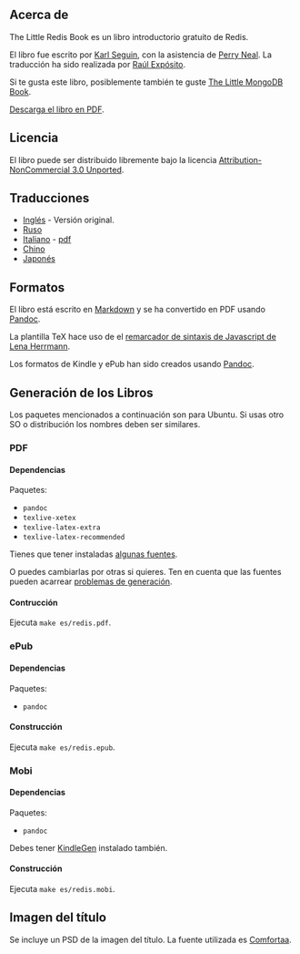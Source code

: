 ## Acerca de ##
The Little Redis Book es un libro introductorio gratuito de Redis.

El libro fue escrito por [Karl Seguin](http://openmymind.net), con la asistencia de [Perry Neal](http://twitter.com/perryneal). La traducción ha sido realizada por [Raúl Expósito](http://raulexposito.com/).

Si te gusta este libro, posiblemente también te guste [The Little MongoDB Book](http://openmymind.net/2011/3/28/The-Little-MongoDB-Book/).

[Descarga el libro en PDF](https://github.com/raulexposito/the-little-redis-book/blob/master/es/redis.pdf).

## Licencia ##
El libro puede ser distribuido libremente bajo la licencia [Attribution-NonCommercial 3.0 Unported](<http://creativecommons.org/licenses/by-nc/3.0/legalcode>).

## Traducciones ##
* [Inglés](https://github.com/karlseguin/the-little-redis-book) - Versión original.
* [Ruso](https://github.com/kondratovich/the-little-redis-book)
* [Italiano](https://github.com/sandroconforto/the-little-redis-book) - [pdf](https://github.com/sandroconforto/the-little-redis-book/raw/master/book/redisIt.pdf)
* [Chino](https://github.com/JasonLai256/the-little-redis-book)
* [Japonés](https://github.com/craftgear/the-little-redis-book/)

## Formatos ##
El libro está escrito en [Markdown](http://daringfireball.net/projects/markdown/) y se ha convertido en PDF usando [Pandoc](http://johnmacfarlane.net/pandoc/).

La plantilla TeX hace uso de el [remarcador de sintaxis de Javascript de Lena Herrmann](http://lenaherrmann.net/2010/05/20/javascript-syntax-highlighting-in-the-latex-listings-package).

Los formatos de Kindle y ePub han sido creados usando [Pandoc](http://johnmacfarlane.net/pandoc/).

## Generación de los Libros ##
Los paquetes mencionados a continuación son para Ubuntu. Si usas otro SO o distribución los nombres deben ser similares.

### PDF

#### Dependencias

Paquetes:

* `pandoc`
* `texlive-xetex`
* `texlive-latex-extra`
* `texlive-latex-recommended`

Tienes que tener instaladas [algunas fuentes](https://github.com/karlseguin/the-little-redis-book/blob/master/common/pdf-template.tex#L11).

O puedes cambiarlas por otras si quieres. Ten en cuenta que las fuentes pueden acarrear [problemas de generación](https://github.com/karlseguin/the-little-redis-book/issues/26).

#### Contrucción

Ejecuta `make es/redis.pdf`.

### ePub

#### Dependencias

Paquetes:

* `pandoc`

#### Construcción

Ejecuta `make es/redis.epub`.

### Mobi

#### Dependencias

Paquetes:

* `pandoc`

Debes tener [KindleGen](http://www.amazon.com/gp/feature.html?ie=UTF8&docId=1000765211) instalado también.

#### Construcción

Ejecuta `make es/redis.mobi`.

## Imagen del título ##
Se incluye un PSD de la imagen del título. La fuente utilizada es [Comfortaa](http://www.dafont.com/comfortaa.font).
